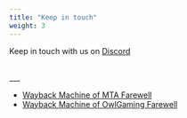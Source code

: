 ```yaml
---
title: "Keep in touch"
weight: 3
---
```


Keep in touch with us on <a href="https://discord.gg/0pqjfCF59OHw3ccp">Discord <i class="fab fa-discord"></i></a>

<br>
___

<span class="left">

- [Wayback Machine of MTA Farewell](https://web.archive.org/web/20200930191404/https://forums.owlgaming.net/topic/109734-farewell-mta/)
- [Wayback Machine of OwlGaming Farewell](https://web.archive.org/web/20220315154622/https://forums.owlgaming.net/topic/111945-farewell/)

</span>